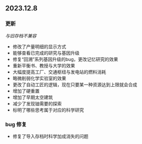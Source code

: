 ## 2023.12.8
### 更新
*与旧存档不兼容*
- 修改了产量明细的显示方式
- 能够查看已完成的研究与基因升级
- 修复“回溯”系列基因升级的bug，更改记忆研究的效果
- 重新平衡书、教授与大学的效果
- 大幅度提高工厂、交通枢纽与发电站的燃料消耗
- 略微削弱化学实验室的效果
- 更改了自动工匠的逻辑，现在只要某一种资源达到上限就会合成
- 增加了硬重置
- 增加了早期太空建筑
- 减少了发现铀需要的探索
- 标明了哪些思考属于对应的科学研究
### bug 修复
- 修复了导入存档时科学加成消失的问题